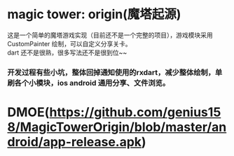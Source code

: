 
# magic tower: origin(魔塔起源)

这是一个简单的魔塔游戏实现（目前还不是一个完整的项目），游戏模块采用CustomPainter 绘制，可以自定义分享关卡。
</br>
dart 还不是很熟，很多写法还不是很到位~~

### 开发过程有些小坑，整体回掉通知使用的rxdart，减少整体绘制，单刷各个小模块，ios android 通用分享、文件浏览。

# DMOE(https://github.com/genius158/MagicTowerOrigin/blob/master/android/app-release.apk)